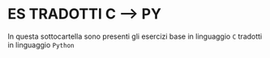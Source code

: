 # ES TRADOTTI C --> PY

In questa sottocartella sono presenti gli esercizi base in linguaggio `C` tradotti in linguaggio `Python`
